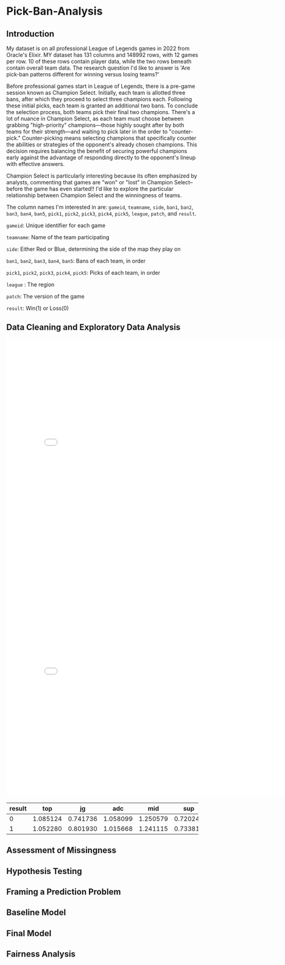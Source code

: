 # Pick-Ban-Analysis

## Introduction
My dataset is on all professional League of Legends games in 2022 from Oracle's Elixir. MY dataset has 131 columns and 148992 rows, with 12 games per row. 10 of these rows contain player data, while the two rows beneath contain overall team data. The research question I'd like to answer is 'Are pick-ban patterns different for winning versus losing teams?'

Before professional games start in League of Legends, there is a pre-game session known as Champion Select. Initially, each team is allotted three bans, after which they proceed to select three champions each. Following these initial picks, each team is granted an additional two bans. To conclude the selection process, both teams pick their final two champions. There's a lot of nuance in Champion Select, as each team must choose between grabbing "high-priority" champions—those highly sought after by both teams for their strength—and waiting to pick later in the order to "counter-pick." Counter-picking means selecting champions that specifically counter the abilities or strategies of the opponent's already chosen champions. This decision requires balancing the benefit of securing powerful champions early against the advantage of responding directly to the opponent's lineup with effective answers.

Champion Select is particularly interesting because its often emphasized by analysts, commenting that games are "won" or "lost" in Champion Select–before the game has even started!! I'd like to explore the particular relationship between Champion Select and the winningness of teams.

The column names I'm interested in are: `gameid`, `teamname`, `side`, `ban1`, `ban2`, `ban3`, `ban4`, `ban5`, `pick1`, `pick2`, `pick3`, `pick4`, `pick5`, `league`, `patch`, and `result`.

`gameid`: Unique identifier for each game

`teamname`: Name of the team participating

`side`: Either Red or Blue, determining the side of the map they play on 

`ban1`, `ban2`, `ban3`, `ban4`, `ban5`: Bans of each team, in order

`pick1`, `pick2`, `pick3`, `pick4`, `pick5`: Picks of each team, in order

`league` : The region

`patch`: The version of the game

`result`: Win(1) or Loss(0)

## Data Cleaning and Exploratory Data Analysis

<iframe
  src="assets/avg_pick_order_by_pos.html"
  width="800"
  height="600"
  frameborder="0"
></iframe>

<iframe
  src="assets/pick_order_by_pos_win_vs_loss.html"
  width="800"
  height="600"
  frameborder="0"
></iframe>

| result | top      | jg       | adc      | mid      | sup      |
|--------|----------|----------|----------|----------|----------|
| 0      | 1.085124 | 0.741736 | 1.058099 | 1.250579 | 0.720248 |
| 1      | 1.052280 | 0.801930 | 1.015668 | 1.241115 | 0.733817 |

## Assessment of Missingness

## Hypothesis Testing

## Framing a Prediction Problem

## Baseline Model

## Final Model

## Fairness Analysis
